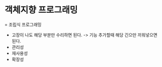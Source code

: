 # 객체지향 프로그래밍


= 조립식 프로그래밍

- 고장이 나도 해당 부분만 수리하면 된다. -> 기능 추가할때 해당 긴으만 끼워넣으면 된다.
- 관리성
- 재사용성
- 확장성


